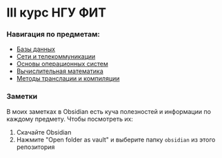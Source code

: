 
# III курс НГУ ФИТ

### Навигация по предметам:
- [Базы данных](db)
- [Сети и телекоммуникации](networks)
- [Основы операционных систем](os)
- [Вычислительная математика](math)
- [Методы транслации и компиляции](mtk)

### Заметки
В моих заметках в Obsidian есть куча полезностей и информации по каждому предмету. 
Чтобы посмотреть их:
1. Скачайте Obsidian
2. Нажмите "Open folder as vault" и выберите папку `obsidian` из этого репозитория
